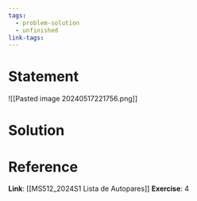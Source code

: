 ```yaml
---
tags:
  - problem-solution
  - unfinished
link-tags:
---
```

# Statement 
![[Pasted image 20240517221756.png]]

# Solution


# Reference
**Link**: [[MS512_2024S1 Lista de Autopares]]
**Exercise**: 4